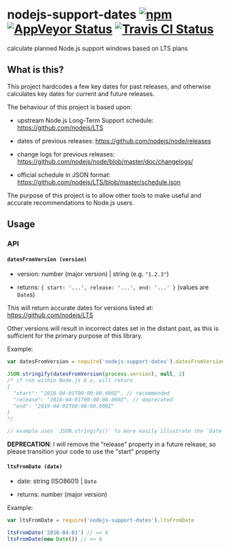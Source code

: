 # nodejs-support-dates [![npm](https://img.shields.io/npm/v/nodejs-support-dates.svg?maxAge=2592000)](https://www.npmjs.com/package/nodejs-support-dates) [![AppVeyor Status](https://ci.appveyor.com/api/projects/status/github/jokeyrhyme/nodejs-support-dates-js?branch=master&svg=true)](https://ci.appveyor.com/project/jokeyrhyme/nodejs-support-dates-js) [![Travis CI Status](https://travis-ci.org/jokeyrhyme/nodejs-support-dates.js.svg?branch=master)](https://travis-ci.org/jokeyrhyme/nodejs-support-dates.js)

calculate planned Node.js support windows based on LTS plans


## What is this?

This project hardcodes a few key dates for past releases,
and otherwise calculates key dates for current and future releases.

The behaviour of this project is based upon:

- upstream Node.js Long-Term Support schedule: https://github.com/nodejs/LTS

-   dates of previous releases: https://github.com/nodejs/node/releases

-   change logs for previous releases: https://github.com/nodejs/node/blob/master/doc/changelogs/

-   official schedule in JSON format: https://github.com/nodejs/LTS/blob/master/schedule.json

The purpose of this project is to allow other tools to make useful and accurate recommendations to Node.js users.


## Usage


### API


#### `datesFromVersion (version)`

-   version: number (major version) | string (e.g. `"1.2.3"`)

-   returns: `{ start: '...', release: '...', end: '...' }` (values are `Date`s)

This will return accurate dates for versions listed at: https://github.com/nodejs/LTS

Other versions will result in incorrect dates set in the distant past,
as this is sufficient for the primary purpose of this library.

Example:

```js
var datesFromVersion = require('nodejs-support-dates').datesFromVersion

JSON.stringify(datesFromVersion(process.version), null, 2)
/* if run within Node.js 6.x, will return
{
  "start": "2016-04-01T00:00:00.000Z", // recommended
  "release": "2016-04-01T00:00:00.000Z", // deprecated
  "end": "2019-04-01T00:00:00.000Z"
}
*/

// example uses `JSON.stringify()` to more easily illustrate the `Date` values
```

**DEPRECATION**: I will remove the "release" property in a future release, so please transition your code to use the "start" property


#### `ltsFromDate (date)`

-   date: string (ISO8601) | `Date`

-   returns: number (major version)

Example:

```js
var ltsFromDate = require('nodejs-support-dates').ltsFromDate

ltsFromDate('2016-04-01') // => 6
ltsFromDate(new Date()) // => 6
```
